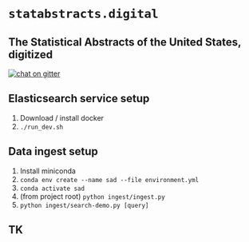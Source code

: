 # `statabstracts.digital`
## The Statistical Abstracts of the United States, digitized

[![chat on gitter](https://img.shields.io/gitter/room/cmoscardi/statabstracts.digital)](https://app.gitter.im/#/room/#statabstracts-digital:gitter.im)

## Elasticsearch service setup
1. Download / install docker
2. `./run_dev.sh`

## Data ingest setup
1. Install miniconda
2. `conda env create --name sad --file environment.yml`
3. `conda activate sad`
4. (from project root) `python ingest/ingest.py`
5. `python ingest/search-demo.py [query]`

## TK
